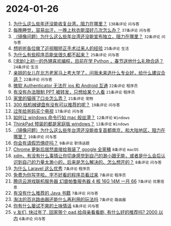 # 2024-01-26

1. [为什么这么些年还没能收复台湾，阻力在哪里？](https://www.v2ex.com/t/1011661) `138条评论` `问与答`
1. [每晚睡觉，容易出汗，一晚上秋衣能湿好几次怎么办？](https://www.v2ex.com/t/1011636) `37条评论` `问与答`
1. [（镜像问题）为什么这么些年台湾还没能宣布独立，阻力在哪里？](https://www.v2ex.com/t/1011672) `32条评论` `问与答`
1. [想听听各位做了近视眼矫正手术过来人的经验](https://www.v2ex.com/t/1011642) `25条评论` `生活`
1. [为什么有些程序员能坐很久都不起来？](https://www.v2ex.com/t/1011641) `25条评论` `问与答`
1. [[求助]上初一的外甥喜欢编程，目前在学 Python ，春节送他什么礼物合适？](https://www.v2ex.com/t/1011670) `24条评论` `生活`
1. [亲姐的女儿在北方老家马上考大学了，问我未来选什么专业好，给什么建议合适？](https://www.v2ex.com/t/1011683) `22条评论` `问与答`
1. [微软 Authenticator 无法在 ios 和 Android 互通](https://www.v2ex.com/t/1011631) `22条评论` `程序员`
1. [有没有办法限制 PPT 被转发，只想给某个人看](https://www.v2ex.com/t/1011686) `21条评论` `程序员`
1. [家里的猫得了口炎怎么弄？](https://www.v2ex.com/t/1011633) `21条评论` `宠物`
1. [300 档机械键盘有没有可以推荐的呢？](https://www.v2ex.com/t/1011689) `19条评论` `问与答`
1. [过年给爸妈买个电视](https://www.v2ex.com/t/1011646) `17条评论` `问与答`
1. [如何让 windows 命令行如 mac 般丝滑？](https://www.v2ex.com/t/1011691) `12条评论` `Windows`
1. [ThinkPad 预装的都是家庭版 windows？](https://www.v2ex.com/t/1011665) `12条评论` `Windows`
1. [（镜像问题）为什么这么些年台湾还没能收复首都南京，和大陆地区，阻力在哪里？](https://www.v2ex.com/t/1011700) `10条评论` `问与答`
1. [你会有请假恐惧症吗？](https://www.v2ex.com/t/1011716) `9条评论` `职场话题`
1. [Chrome 更新后居然直接给我装了 google 全家桶](https://www.v2ex.com/t/1011657) `8条评论` `macOS`
1. [xdm，有没有什么事情让你切身感觉到自己的渺小跟无能，或者是什么会后认识到自己的力量太渺小的，后来是怎么解决的、怎么想开的？](https://www.v2ex.com/t/1011652) `8条评论` `问与答`
1. [为什么 Laravel 这么优秀](https://www.v2ex.com/t/1011696) `7条评论` `程序员`
1. [免费为你写字啦，字不好看的程序员看过来](https://www.v2ex.com/t/1011660) `7条评论` `程序员`
1. [腾讯云游戏联机服务器 幻兽帕鲁服务器 4 核 16G 14M 一月 66](https://www.v2ex.com/t/1011649) `7条评论` `优惠信息`
1. [有没有什么推荐的 Java 书籍](https://www.v2ex.com/t/1011639) `7条评论` `问与答`
1. [淘汰的百兆路由器还能什么再利用的玩法吗](https://www.v2ex.com/t/1011635) `7条评论` `路由器`
1. [你有什么屡试不爽的土味情话](https://www.v2ex.com/t/1011685) `6条评论` `问与答`
1. [v 友们, 快过年了, 回家带个 pad,给母亲看看剧, 有什么好的推荐吗? 2000 以内](https://www.v2ex.com/t/1011650) `6条评论` `问与答`
